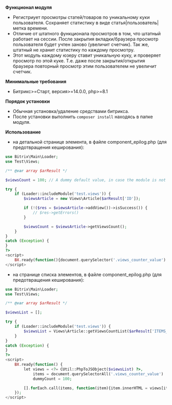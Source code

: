 **Функционал модуля**
- Регистриует просмотры статей/товаров по уникальному куки пользователя. Сохраняет статистику в виде статья|пользователь|метка времени.
- Отличие от штатного функционала просмотров в том, что штатный работает на сессии. После закрытия вкладки/браузера просмотр пользователя
будет учтен заново (увеличит счетчик). Так же, штатный не хранит статистику по каждому просмотру.
- Этот модуль каждому юзеру ставит уникальную куку, и проверяет просмотр по этой куке. Т.е. даже после закрытия/открытия браузера повторный
просмотр этим пользователем не увеличит счетчик.

**Минимальные требования**
- Битрикс>=Старт, версия>=14.0.0, php>=8.1

**Порядок установки**
- Обычная установка/удаление средствами битрикса.
- После установки выполнить ```composer install``` находясь в папке модуля.

**Использование**
- на детальной странице элемента, в файле component_epilog.php (для предотвращения кеширования):
```php
use Bitrix\Main\Loader;
use Test\Views;

/** @var array $arResult */

$viewsCount = 100; // A dummy default value, in case the module is not installed or an error occurs

try {
    if (Loader::includeModule('test.views')) {
        $viewsArticle = new Views\Article($arResult['ID']);

        if (!($res = $viewsArticle->addView())->isSuccess()) {
            // $res->getErrors()
        }

        $viewsCount = $viewsArticle->getViewsCount();
    }
}
catch (Exception) {
}
?>
<script>
    BX.ready(function(){document.querySelector('.views_counter_value').innerHTML='<?= $viewsCount ?>'});
</script>
```
- на странице списка элементов, в файле component_epilog.php (для предотвращения кеширования):
```php
use Bitrix\Main\Loader;
use Test\Views;

/** @var array $arResult */

$viewsList = [];

try {
    if (Loader::includeModule('test.views')) {
        $viewsList = Views\Article::getViewsCountList($arResult['ITEMS_IDS_LIST']);
    }
}
catch (Exception) {
}
?>
<script>
    BX.ready(function() {
        let views = <?= CUtil::PhpToJSObject($viewsList) ?>,
            items = document.querySelectorAll('.views_counter_value') || [],
            dummyCount = 100;

        [].forEach.call(items, function(item){item.innerHTML = views[item.dataset.id] || dummyCount});
    });
</script>

```
